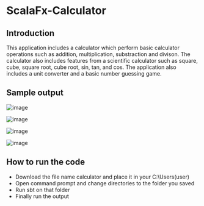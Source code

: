 # ScalaFx-Calculator

## Introduction
This application includes a calculator which perform basic calculator operations such as addition, multiplication, substraction and divison. The calculator also includes features from a scientific calculator such as square, cube, square root, cube root, sin, tan, and cos. The application also includes a unit converter and a basic number guessing game. 

## Sample output 

![image](https://user-images.githubusercontent.com/111338450/184878743-c7f899b3-a8db-41e6-9ed9-95da44e416cf.png)

![image](https://user-images.githubusercontent.com/111338450/184878878-7dd991cb-c703-4293-839f-e01c678914e5.png)

![image](https://user-images.githubusercontent.com/111338450/184878952-d97b0bb7-1180-4737-8720-f41ba0359080.png)

![image](https://user-images.githubusercontent.com/111338450/184879044-35cdf530-a1a3-4427-990e-f5a9a3f89f51.png)

## How to run the code 
- Download the file name calculator and place it in your C:\Users\(user)
- Open command prompt and change directories to the folder you saved 
- Run sbt on that folder 
- Finally run the output 

